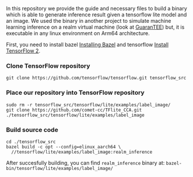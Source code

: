 In this repository we provide the guide and necessary files to build a binary which is able to generate inference result given a tensorflow lite model and an image. We used the binary in another project to simulate machine learning inference on a realm virtual machine (look at [GuaranTEE](https://github.com/comet-cc/GuaranTEE)) but, it is executable in any linux environment on Arm64 architecture. 

First, you need to install bazel [Installing Bazel](https://bazel.build/install) and tensorflow [Install TensorFlow 2](https://www.tensorflow.org/install).

### Clone TensorFlow repository
```
git clone https://github.com/tensorflow/tensorflow.git tensorflow_src
```
### Place our repository into TensorFlow repository
```
sudo rm -r tensorflow_src/tensorflow/lite/examples/label_image/ 
git clone https://github.com/comet-cc/TFlite_CCA.git ./tensorflow_src/tensorflow/lite/examples/label_image
```
### Build source code

```
cd ./tensorflow_src
bazel build -c opt --config=elinux_aarch64 \
  //tensorflow/lite/examples/label_image:realm_inference
```
After succesfully building, you can find `realm_inference` binary at: `bazel-bin/tensorflow/lite/examples/label_image/`
